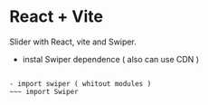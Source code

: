 # React + Vite

Slider with React, vite and Swiper.

- instal Swiper dependence ( also can use CDN )
~~~ pnpm install swipe ~~~

- import swiper ( whitout modules )
~~~ import Swiper 